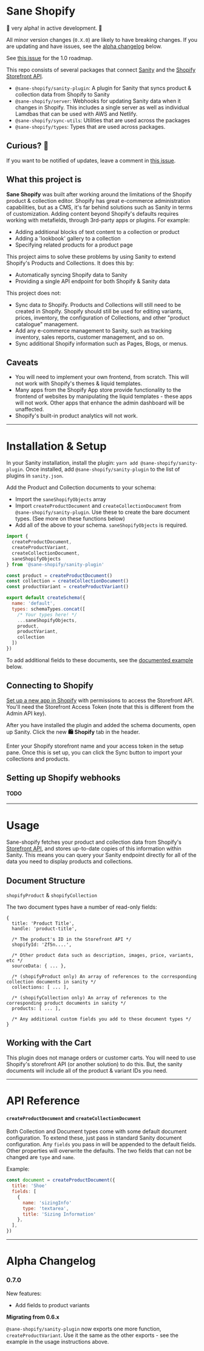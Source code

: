 # Sane Shopify

🚨 very alpha! in active development. 🚨

All minor version changes (`0.X.0`) are likely to have breaking changes. If you are updating and have issues, see the [alpha changelog](#alpha-changelog) below.

See [this issue](https://github.com/good-idea/sane-shopify/issues/40) for the 1.0 roadmap.

This repo consists of several packages that connect [Sanity](https://www.sanity.io) and the [Shopify Storefront API](https://help.shopify.com/en/api/storefront-api).

- `@sane-shopify/sanity-plugin`: A plugin for Sanity that syncs product & collection data from Shopify to Sanity
- `@sane-shopify/server`: Webhooks for updating Sanity data when it changes in Shopify. This includes a single server as well as individual Lamdbas that can be used with AWS and Netlify.
- `@sane-shopify/sync-utils`: Utilities that are used across the packages
- `@sane-shopify/types`: Types that are used across packages.

## Curious? 🤔

If you want to be notified of updates, leave a comment in [this issue](https://github.com/good-idea/sane-shopify/issues/22).

## What this project is

**Sane Shopify** was built after working around the limitations of the Shopify product & collection editor. Shopify has great e-commerce administration capabilities, but as a CMS, it's far behind solutions such as Sanity in terms of customization. Adding content beyond Shopify's defaults requires working with metafields, through 3rd-party apps or plugins. For example:

- Adding additional blocks of text content to a collection or product
- Adding a 'lookbook' gallery to a collection
- Specifying related products for a product page

This project aims to solve these problems by using Sanity to extend Shopify's Products and Collections. It does this by:

- Automatically syncing Shopify data to Sanity
- Providing a single API endpoint for both Shopify & Sanity data

This project does not:

- Sync data _to_ Shopify. Products and Collections will still need to be created in Shopify. Shopify should still be used for editing variants, prices, inventory, the configuration of Collections, and other "product catalogue" management.
- Add any e-commerce management to Sanity, such as tracking inventory, sales reports, customer management, and so on.
- Sync additional Shopify information such as Pages, Blogs, or menus.

## Caveats

- You will need to implement your own frontend, from scratch. This will not work with Shopify's themes & liquid templates.
- Many apps from the Shopify App store provide functionality to the frontend of websites by manipulating the liquid templates - these apps will not work. Other apps that enhance the admin dashboard will be unaffected.
- Shopify's built-in product analytics will not work.

---

# Installation & Setup

In your Sanity installation, install the plugin: `yarn add @sane-shopify/sanity-plugin`. Once installed, add `@sane-shopify/sanity-plugin` to the list of plugins in `sanity.json`.

Add the Product and Collection documents to your schema:

- Import the `saneShopifyObjects` array
- Import `createProductDocument` and `createCollectionDocument` from `@sane-shopify/sanity-plugin`. Use these to create the bare document types. (See more on these functions below)
- Add all of the above to your schema. `saneShopifyObjects` is required.

```js
import {
  createProductDocument,
  createProductVariant,
  createCollectionDocument,
  saneShopifyObjects
} from '@sane-shopify/sanity-plugin'

const product = createProductDocument()
const collection = createCollectionDocument()
const productVariant = createProductVariant()

export default createSchema({
  name: 'default',
  types: schemaTypes.concat([
    /* Your types here! */
    ...saneShopifyObjects,
    product,
    productVariant,
    collection
  ])
})
```

To add additional fields to these documents, see the [documented example](https://github.com/good-idea/sane-shopify/#createproductdocument-and-createcollectiondocument) below.

## Connecting to Shopify

[Set up a new app in Shopify](https://help.shopify.com/en/api/storefront-api/getting-started#storefront-api-authentication) with permissions to access the Storefront API. You'll need the Storefront Access Token (note that this is different from the Admin API key).

After you have installed the plugin and added the schema documents, open up Sanity. Click the new **🛍 Shopify** tab in the header.

Enter your Shopify storefront name and your access token in the setup pane. Once this is set up, you can click the Sync button to import your collections and products.

## Setting up Shopify webhooks

#### TODO

---

# Usage

Sane-shopify fetches your product and collection data from Shopify's [Storefront API](https://help.shopify.com/en/api/storefront-api), and stores up-to-date copies of this information within Sanity. This means you can query your Sanity endpoint directly for all of the data you need to display products and collections.

## Document Structure

`shopifyProduct` & `shopifyCollection`

The two document types have a number of read-only fields:

```
{
  title: 'Product Title',
  handle: 'product-title',

  /* The product's ID in the Storefront API */
  shopifyId: 'Zf5n....',

  /* Other product data such as description, images, price, variants, etc */
  sourceData: { ... },

  /* (shopifyProduct only) An array of references to the corresponding collection documents in sanity */
  collections: [ ... ],

  /* (shopifyCollection only) An array of references to the corresponding product documents in sanity */
  products: [ ... ],

  /* Any additional custom fields you add to these document types */
}
```

## Working with the Cart

This plugin does not manage orders or customer carts. You will need to use Shopify's storefront API (or another solution) to do this. But, the sanity documents will include all of the product & variant IDs you need.

---

# API Reference

#### `createProductDocument` and `createCollectionDocument`

Both Collection and Document types come with some default document configuration. To extend these, just pass in standard Sanity document configuration. Any `fields` you pass in will be appended to the default fields. Other properties will overwrite the defaults. The two fields that can not be changed are `type` and `name`.

Example:

```js
const document = createProductDocument({
  title: 'Shoe'
  fields: [
    {
      name: 'sizingInfo'
      type: 'textarea',
      title: 'Sizing Information'
    },
  ],
})
```

---

# Alpha Changelog

### 0.7.0

New features:

- Add fields to product variants

**Migrating from 0.6.x**

`@sane-shopify/sanity-plugin` now exports one more function, `createProductVariant`. Use it the same as the other exports - see the example in the usage instructions above.
